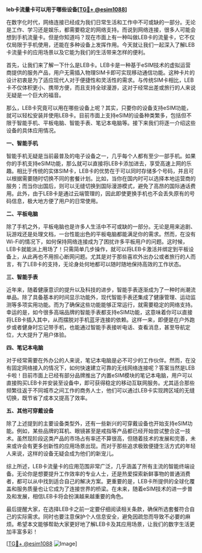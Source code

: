 **leb卡流量卡可以用于哪些设备[[TG💪+ @esim1088](https://t.me/s/esim1088)]**

在数字化时代，网络连接已经成为我们日常生活和工作中不可或缺的一部分。无论是工作、学习还是娱乐，都需要稳定的网络支持。而说到网络连接，很多人可能会想到手机流量卡。但是你知道吗？现在市面上有一种叫做LEB卡的流量卡，它不仅仅局限于手机使用，还能在多种设备上发挥作用。今天就让我们一起深入了解LEB卡流量卡的应用场景以及它能为我们的生活带来怎样的便利。

首先，让我们来了解一下什么是LEB卡。LEB卡是一种基于eSIM技术的虚拟运营商提供的服务产品，用户无需插入物理SIM卡即可实现移动通信功能。这种卡片的设计初衷是为了适应现代人对于便捷性和灵活性的需求。与传统SIM卡相比，LEB卡不仅体积更小、携带方便，而且支持全球漫游，这对于经常出差或旅行的人来说无疑是一个巨大的福音。

那么，LEB卡究竟可以用在哪些设备上呢？其实，只要你的设备支持eSIM功能，就可以轻松安装并使用LEB卡。目前市面上支持eSIM的设备种类繁多，包括但不限于智能手机、平板电脑、智能手表、笔记本电脑等。接下来我们将逐一介绍这些设备的具体应用情况。

**一、智能手机**

智能手机无疑是当前最普及的电子设备之一，几乎每个人都有至少一部手机。如果你的手机支持eSIM功能，那么就可以直接将LEB卡添加进去，享受高速上网的乐趣。相比于传统的实体SIM卡，LEB卡的优势在于可以同时存储多个号码，并且可以根据需要随时切换不同的套餐计划。比如，当你在国内时可以选择本地运营商的服务；而当你出国后，则可以无缝切换到国际漫游模式，避免了高昂的国际通话费用。此外，由于LEB卡是通过云端管理的，因此即使更换手机也不会丢失原有的号码信息，极大地方便了用户的日常使用。

**二、平板电脑**

除了手机之外，平板电脑也是许多人生活中不可或缺的一部分。无论是用来追剧、玩游戏还是处理文档，一台性能出色的平板电脑都能满足你的需求。然而，在没有Wi-Fi的情况下，如何保持网络连接成为了困扰许多平板用户的问题。这时候，LEB卡就能派上用场了！只需简单几步操作，就可以将LEB卡激活并绑定到平板设备上，从此再也不用担心断网问题。尤其是对于那些喜欢外出办公或者旅行的人而言，有了LEB卡的支持，无论身处何地都可以随时随地保持高效的工作状态。

**三、智能手表**

近年来，随着健康意识的提升以及科技的进步，智能手表逐渐成为了一种时尚潮流单品。除了具备基本的时间显示功能外，现代智能手表还集成了健康管理、运动监测等多项实用功能。而为了确保这些功能能够正常运行，就需要稳定的网络支持。幸运的是，如今很多高端品牌的智能手表都支持eSIM功能，这意味着你可以直接将LEB卡插入其中，从而摆脱对手机蓝牙连接的依赖。这样一来，即便是在户外跑步或者健身时忘记带手机，也能通过智能手表接听电话、查看消息，甚至导航定位，大大提升了用户体验。

**四、笔记本电脑**

对于经常需要在外办公的人来说，笔记本电脑是必不可少的工作伙伴。然而，在没有固定网络接入的情况下，如何快速建立可靠的无线网络连接呢？答案当然是LEB卡啦！目前市面上已经有部分品牌推出了内置eSIM模块的笔记本电脑，用户可以直接购买LEB卡并安装至设备中，即可获得稳定的移动互联网服务。尤其适合那些频繁往返于不同城市之间工作的商务人士，他们可以通过LEB卡实现跨区域的无缝切换，既节省了成本又提高了效率。

**五、其他可穿戴设备**

除了上述提到的主要设备类型外，还有一些新兴的可穿戴设备也开始支持eSIM功能。例如，某些品牌的耳机、眼镜甚至是戒指等产品都已经开始尝试整合这一技术。虽然现阶段这类产品的市场占有率还不算很高，但随着技术的发展和完善，未来或许会有更多创新性的应用场景出现。而对于那些追求极致便捷生活方式的年轻人来说，这样的设备无疑会成为他们的新宠儿。

综上所述，LEB卡流量卡的应用范围非常广泛，几乎涵盖了所有主流的智能终端设备。无论你是想要提升工作效率的专业人士，还是热爱探索新鲜事物的普通消费者，都可以从中找到适合自己的解决方案。更重要的是，LEB卡所提供的全球化覆盖和服务质量也让它成为了连接世界的桥梁。在未来，随着eSIM技术的进一步普及和发展，相信LEB卡将会扮演越来越重要的角色。

最后提醒大家，在选择LEB卡之前一定要仔细阅读相关条款，确保所选套餐符合自己的实际需求。同时也要注意保护个人信息安全，避免因疏忽而导致不必要的麻烦。希望本文能够帮助大家更好地了解LEB卡及其应用场景，让我们的数字生活更加丰富多彩！

[[TG💪+ @esim1088](https://t.me/s/esim1088) ![Image](https://i.postimg.cc/4NQfJmqS/Snipaste-2025-05-13-00-14-12.png)]